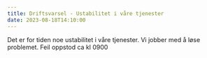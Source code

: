 ```yaml
---
title: Driftsvarsel - Ustabilitet i våre tjenester
date: 2023-08-18T14:10:00
---
```

Det er for tiden noe ustabilitet i våre tjenester. Vi jobber med å løse problemet. 
Feil oppstod ca kl 0900
